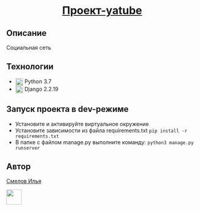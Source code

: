 <h1 align="center"><a target="_blank" href="https://github.com/PivnoyFei/yatube_project/">Проект-yatube</a></h1>

## Описание
Социальная сеть
## Технологии
<ul>
  <li>
    <img src="https://cdn.icon-icons.com/icons2/2107/PNG/512/file_type_python_icon_130221.png" 
    height="20" width="20" align="top">
    Python 3.7
  </li>
  <li>
    <img src="https://cdn.icon-icons.com/icons2/2107/PNG/512/file_type_django_icon_130645.png" 
    height="20" width="20" align="top">
    Django 2.2.19
  </li>
</ul>

## Запуск проекта в dev-режиме
- Установите и активируйте виртуальное окружение
- Установите зависимости из файла requirements.txt
```pip install -r requirements.txt``` 
- В папке с файлом manage.py выполните команду:
```python3 manage.py runserver```
## Автор
<a target="_blank" href="https://github.com/PivnoyFei/">Смелов Илья</a>
<p><a>
<img src="https://cdn.icon-icons.com/icons2/2134/PNG/512/heart_cute_emoji_emo_icon_131637.png" 
  height="40" width="40" />
</a></p>
